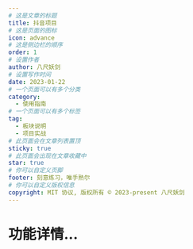 ```yaml
---
# 这是文章的标题
title: 抖音项目
# 这是页面的图标
icon: advance
# 这是侧边栏的顺序
order: 1
# 设置作者
author: 八尺妖剑
# 设置写作时间
date: 2023-01-22
# 一个页面可以有多个分类
category:
  - 使用指南
# 一个页面可以有多个标签
tag:
  - 板块说明
  - 项目实战
# 此页面会在文章列表置顶
sticky: true
# 此页面会出现在文章收藏中
star: true
# 你可以自定义页脚
footer: 刻意练习，唯手熟尔
# 你可以自定义版权信息
copyright: MIT 协议, 版权所有 © 2023-present 八尺妖剑
---
```


# 功能详情...
